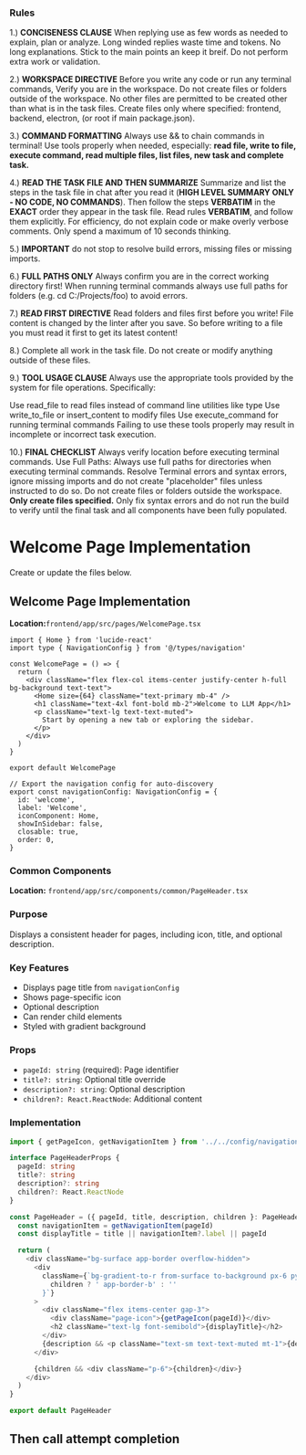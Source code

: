 ### Rules

1.) **CONCISENESS CLAUSE** When replying use as few words as needed to explain, plan or analyze. Long winded replies waste time and tokens. No long explanations. Stick to the main points an keep it breif. Do not perform extra work or validation.

2.) **WORKSPACE DIRECTIVE** Before you write any code or run any terminal commands, Verify you are in the workspace. Do not create files or folders outside of the workspace. No other files are permitted to be created other than what is in the task files. Create files only where specified: frontend, backend, electron, (or root if main package.json).

3.) **COMMAND FORMATTING** Always use && to chain commands in terminal! Use tools properly when needed, especially: **read file, write to file, execute command, read multiple files, list files, new task and complete task.**

4.) **READ THE TASK FILE AND THEN SUMMARIZE** Summarize and list the steps in the task file in chat after you read it (**HIGH LEVEL SUMMARY ONLY - NO CODE, NO COMMANDS**). Then follow the steps **VERBATIM** in the **EXACT** order they appear in the task file. Read rules **VERBATIM**, and follow them explicitly. For efficiency, do not explain code or make overly verbose comments. Only spend a maximum of 10 seconds thinking.

5.) **IMPORTANT** do not stop to resolve build errors, missing files or missing imports.

6.) **FULL PATHS ONLY** Always confirm you are in the correct working directory first! When running terminal commands always use full paths for folders (e.g. cd C:/Projects/foo) to avoid errors.

7.) **READ FIRST DIRECTIVE** Read folders and files first before you write! File content is changed by the linter after you save. So before writing to a file you must read it first to get its latest content!

8.) Complete all work in the task file. Do not create or modify anything outside of these files.

9.) **TOOL USAGE CLAUSE** Always use the appropriate tools provided by the system for file operations. Specifically:

Use read_file to read files instead of command line utilities like type
Use write_to_file or insert_content to modify files
Use execute_command for running terminal commands Failing to use these tools properly may result in incomplete or incorrect task execution.

10.) **FINAL CHECKLIST** Always verify location before executing terminal commands. Use Full Paths: Always use full paths for directories when executing terminal commands. Resolve Terminal errors and syntax errors, ignore missing imports and do not create "placeholder" files unless instructed to do so. Do not create files or folders outside the workspace. **Only create files specified.** Only fix syntax errors and do not run the build to verify until the final task and all components have been fully populated.

# Welcome Page Implementation

Create or update the files below.

## Welcome Page Implementation

**Location:**`frontend/app/src/pages/WelcomePage.tsx`

```tsx
import { Home } from 'lucide-react'
import type { NavigationConfig } from '@/types/navigation'

const WelcomePage = () => {
  return (
    <div className="flex flex-col items-center justify-center h-full bg-background text-text">
      <Home size={64} className="text-primary mb-4" />
      <h1 className="text-4xl font-bold mb-2">Welcome to LLM App</h1>
      <p className="text-lg text-text-muted">
        Start by opening a new tab or exploring the sidebar.
      </p>
    </div>
  )
}

export default WelcomePage

// Export the navigation config for auto-discovery
export const navigationConfig: NavigationConfig = {
  id: 'welcome',
  label: 'Welcome',
  iconComponent: Home,
  showInSidebar: false,
  closable: true,
  order: 0,
}
```

### Common Components

**Location:** `frontend/app/src/components/common/PageHeader.tsx`

### Purpose

Displays a consistent header for pages, including icon, title, and optional description.

### Key Features

- Displays page title from `navigationConfig`
- Shows page-specific icon
- Optional description
- Can render child elements
- Styled with gradient background

### Props

- `pageId: string` (required): Page identifier
- `title?: string`: Optional title override
- `description?: string`: Optional description
- `children?: React.ReactNode`: Additional content

### Implementation

```typescript
import { getPageIcon, getNavigationItem } from '../../config/navigationConfig'

interface PageHeaderProps {
  pageId: string
  title?: string
  description?: string
  children?: React.ReactNode
}

const PageHeader = ({ pageId, title, description, children }: PageHeaderProps) => {
  const navigationItem = getNavigationItem(pageId)
  const displayTitle = title || navigationItem?.label || pageId

  return (
    <div className="bg-surface app-border overflow-hidden">
      <div
        className={`bg-gradient-to-r from-surface to-background px-6 py-4${
          children ? ' app-border-b' : ''
        }`}
      >
        <div className="flex items-center gap-3">
          <div className="page-icon">{getPageIcon(pageId)}</div>
          <h2 className="text-lg font-semibold">{displayTitle}</h2>
        </div>
        {description && <p className="text-sm text-text-muted mt-1">{description}</p>}
      </div>

      {children && <div className="p-6">{children}</div>}
    </div>
  )
}

export default PageHeader
```

## Then call attempt completion
